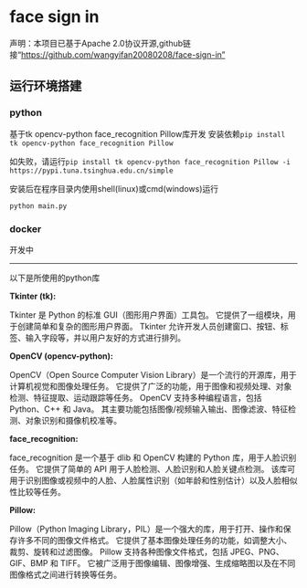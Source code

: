 # face sign in

声明：本项目已基于Apache 2.0协议开源,github链接“https://github.com/wangyifan20080208/face-sign-in”

## 运行环境搭建

### python

基于tk opencv-python face_recognition Pillow库开发
安装依赖`pip install tk opencv-python face_recognition Pillow`

如失败，请运行`pip install tk opencv-python face_recognition Pillow -i https://pypi.tuna.tsinghua.edu.cn/simple`

安装后在程序目录内使用shell(linux)或cmd(windows)运行

`python main.py`

### docker

开发中

***

以下是所使用的python库

**Tkinter (tk):**

Tkinter 是 Python 的标准 GUI（图形用户界面）工具包。
它提供了一组模块，用于创建简单和复杂的图形用户界面。
Tkinter 允许开发人员创建窗口、按钮、标签、输入字段等，并以用户友好的方式进行排列。

**OpenCV (opencv-python):**

OpenCV（Open Source Computer Vision Library）是一个流行的开源库，用于计算机视觉和图像处理任务。
它提供了广泛的功能，用于图像和视频处理、对象检测、特征提取、运动跟踪等任务。
OpenCV 支持多种编程语言，包括 Python、C++ 和 Java。
其主要功能包括图像/视频输入输出、图像滤波、特征检测、对象识别和摄像机校准等。

**face_recognition:**

face_recognition 是一个基于 dlib 和 OpenCV 构建的 Python 库，用于人脸识别任务。
它提供了简单的 API 用于人脸检测、人脸识别和人脸关键点检测。
该库可用于识别图像或视频中的人脸、人脸属性识别（如年龄和性别估计）以及人脸相似性比较等任务。

**Pillow:**

Pillow（Python Imaging Library，PIL）是一个强大的库，用于打开、操作和保存许多不同的图像文件格式。
它提供了基本图像处理任务的功能，如调整大小、裁剪、旋转和过滤图像。
Pillow 支持各种图像文件格式，包括 JPEG、PNG、GIF、BMP 和 TIFF。
它被广泛用于图像编辑、图像增强、生成缩略图以及在不同图像格式之间进行转换等任务。
